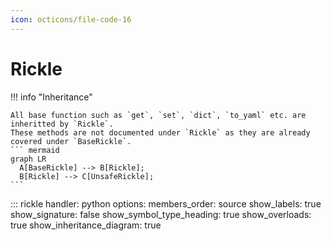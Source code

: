 ```yaml
---
icon: octicons/file-code-16
---
```


# Rickle

!!! info "Inheritance"

    All base function such as `get`, `set`, `dict`, `to_yaml` etc. are inheritted by `Rickle`. 
    These methods are not documented under `Rickle` as they are already covered under `BaseRickle`.
    ``` mermaid
    graph LR
      A[BaseRickle] --> B[Rickle];
      B[Rickle] --> C[UnsafeRickle];
    ```

::: rickle
    handler: python
    options:
      members_order: source
      show_labels: true
      show_signature: false
      show_symbol_type_heading: true
      show_overloads: true
      show_inheritance_diagram: true